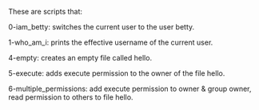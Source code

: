 These are scripts that:

0-iam_betty: switches the current user to the user betty.

1-who_am_i: prints the effective username of the current user.

4-empty: creates an empty file called hello.

5-execute: adds execute permission to the owner of the file hello.

6-multiple_permissions: add execute permission to owner & group owner, read permission to others to file hello. 
